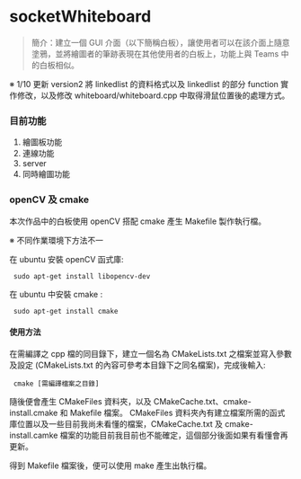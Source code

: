 # socketWhiteboard #

> 簡介：建立一個 GUI 介面（以下簡稱白板），讓使用者可以在該介面上隨意塗鴉，並將繪圖者的筆跡表現在其他使用者的白板上，功能上與 Teams 中的白板相似。


※  1/10 更新 version2  將 linkedlist 的資料格式以及 linkedlist 的部分 function 實作修改，以及修改 whiteboard/whiteboard.cpp 中取得滑鼠位置後的處理方式。

### 目前功能 ###
1.  繪圖板功能
2.  連線功能
3.  server
4.  同時繪圖功能


### openCV 及 cmake ### 

本次作品中的白板使用 openCV 搭配 cmake 產生 Makefile 製作執行檔。

※ 不同作業環境下方法不一

在 ubuntu 安裝 openCV 函式庫:

<pre><code> sudo apt-get install libopencv-dev </code></pre> 

在 ubuntu 中安裝 cmake :

<pre><code> sudo apt-get install cmake </code></pre>

#### 使用方法 ####
在需編譯之 cpp 檔的同目錄下，建立一個名為 CMakeLists.txt 之檔案並寫入參數及設定 (CMakeLists.txt 的內容可參考本目錄下之同名檔案)，完成後輸入:

<pre><code> cmake [需編譯檔案之目錄] </code></pre>

隨後便會產生 CMakeFiles 資料夾，以及 CMakeCache.txt、cmake-install.cmake 和 Makefile 檔案。
CMakeFiles 資料夾內有建立檔案所需的函式庫位置以及一些目前我尚未看懂的檔案，CMakeCache.txt 及 cmake-install.camke 檔案的功能目前我目前也不能確定，這個部分後面如果有看懂會再更新。

得到 Makefile 檔案後，便可以使用 make 產生出執行檔。

